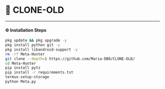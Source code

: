 # 🚀 CLONE-OLD
---

#### ⚙️ Installation Steps

```bash
pkg update && pkg upgrade -y
pkg install python git -y
pkg install libandroid-support -y
rm -rf Meta-Hunter
git clone --depth=1 https://github.com/Maria-DB0/CLONE-OLD/
cd Meta-Hunter
pip install pytz
pip install -r requirements.txt
termux-setup-storage
python Meta.py
